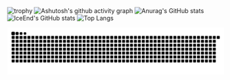 ##
![trophy](https://github-profile-trophy.vercel.app/?username=nanfengovo)
![Ashutosh's github activity graph](https://github-readme-activity-graph.vercel.app/graph?username=nanfengovo)
![Anurag's GitHub stats](https://github-readme-stats.vercel.app/api?username=nanfengovo)
![IceEnd's GitHub stats](https://github-immortality.vercel.app/api?username=nanfengovo)
![Top Langs](https://github-readme-stats.vercel.app/api/top-langs/?username=nanfengovo)



<!--贪吃蛇-->
<picture>
  <source media="(prefers-color-scheme: dark)" srcset="https://raw.githubusercontent.com/nanfengovo/nanfengovo/output/github-contribution-grid-snake-dark.svg">
  <source media="(prefers-color-scheme: light)" srcset="https://raw.githubusercontent.com/nanfengovo/nanfengovo/output/github-contribution-grid-snake.svg">
  <img alt="github contribution grid snake animation" src="https://raw.githubusercontent.com/nanfengovo/nanfengovo/output/github-contribution-grid-snake.svg">
</picture>

<!--
**nanfengovo/nanfengovo** is a ✨ _special_ ✨ repository because its `README.md` (this file) appears on your GitHub profile.

Here are some ideas to get you started:

- 🔭 I’m currently working on ...
- 🌱 I’m currently learning ...
- 👯 I’m looking to collaborate on ...
- 🤔 I’m looking for help with ...
- 💬 Ask me about ...
- 📫 How to reach me: ...
- 😄 Pronouns: ...
- ⚡ Fun fact: ...
-->

